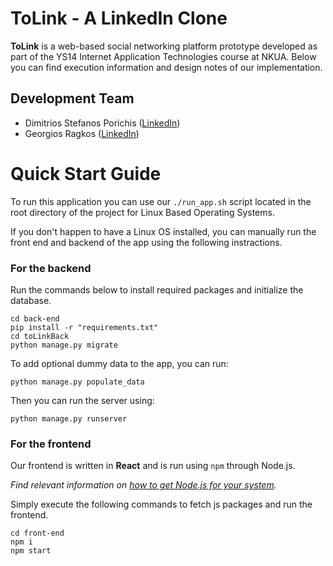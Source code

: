 # ToLink - A LinkedIn Clone

**ToLink** is a web-based social networking platform prototype developed as part of the YS14 Internet Application Technologies course at NKUA. Below you can find execution information and design notes of our implementation.


## Development Team
- Dimitrios Stefanos Porichis ([LinkedIn](https://www.linkedin.com/in/dimitrios-stefanos-porichis/))
- Georgios Ragkos ([LinkedIn](https://www.linkedin.com/in/giorgos-ragkos-631194225/))


# Quick Start Guide

To run this application you can use our `./run_app.sh` script located in the root directory of the project for Linux Based Operating Systems.

If you don't happen to have a Linux OS installed, you can manually run the front end and backend of the app using the following instractions.

### For the backend
Run the commands below to install required packages and initialize the database.

```
cd back-end
pip install -r "requirements.txt"
cd toLinkBack
python manage.py migrate
```
To add optional dummy data to the app, you can run:

```
python manage.py populate_data
```

Then you can run the server using:

```
python manage.py runserver
```

### For the frontend

Our frontend is written in **React** and is run using `npm` through Node.js. 

*Find relevant information on [how to get Node.js for your system]().*

Simply execute the following commands to fetch js packages and run the frontend.

```
cd front-end
npm i
npm start
```

